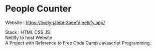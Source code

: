 # People Counter     
Website : https://lively-jalebi-3aeefd.netlify.app/  

Stack : HTML CSS JS      
Netlify to host Website     
A Project with Reference to Free Code Camp Javascript Programming.
